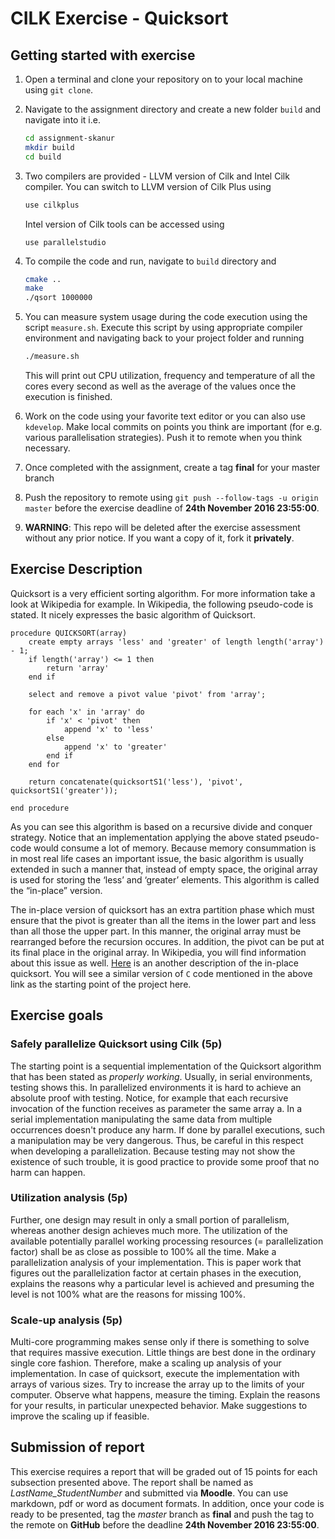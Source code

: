 # CILK Exercise - Quicksort

## Getting started with exercise

1. Open a terminal and clone your repository on to your local machine using `git clone`.

2. Navigate to the assignment directory and create a new folder `build` and navigate into it i.e.
    ```bash
    cd assignment-skanur
    mkdir build
    cd build
    ```

3. Two compilers are provided - LLVM version of Cilk and Intel Cilk compiler. You can switch to LLVM version of Cilk Plus using 
    ```bash
    use cilkplus
    ```

    Intel version of Cilk tools can be accessed using
    ```
    use parallelstudio
    ```
4. To compile the code and run, navigate to `build` directory and 
    ```bash
    cmake ..
    make
    ./qsort 1000000
    ```

5. You can measure system usage during the code execution using the script `measure.sh`. Execute this script by using appropriate compiler environment and navigating back to your project folder and running
    ```bash
    ./measure.sh
    ```
    This will print out CPU utilization, frequency and temperature of all the cores every second as well as the average of the values once the execution is finished.

6. Work on the code using your favorite text editor or you can also use `kdevelop`. Make local commits on points you think are important (for e.g. various parallelisation strategies). Push it to remote when you think necessary. 

7. Once completed with the assignment, create a tag **final** for your master branch

8. Push the repository to remote using `git push --follow-tags -u origin master` before the exercise deadline of **24th November 2016 23:55:00**.

9. **WARNING**: This repo will be deleted after the exercise assessment without any prior notice. If you want a copy of it, fork it **privately**.

## Exercise Description

Quicksort is a very efficient sorting algorithm. For more information take a look at Wikipedia for example. In Wikipedia, the following pseudo-code is stated. It nicely expresses the basic algorithm of Quicksort.

```
procedure QUICKSORT(array)
    create empty arrays 'less' and 'greater' of length length('array') - 1;
    if length('array') <= 1 then
        return 'array'
    end if

    select and remove a pivot value 'pivot' from 'array';

    for each 'x' in 'array' do
        if 'x' < 'pivot' then
            append 'x' to 'less'
        else
            append 'x' to 'greater'
        end if
    end for

    return concatenate(quicksortS1('less'), 'pivot', quicksortS1('greater'));

end procedure
```

As you can see this algorithm is based on a recursive divide and conquer strategy. Notice that an implementation applying the above stated pseudo-code would consume a lot of memory. Because memory consummation is in most real life cases an important issue, the basic algorithm is usually extended in such a manner that, instead of empty space, the original array is used for storing the ‘less’ and ‘greater’ elements. This algorithm is called the “in-place” version.

The in-place version of quicksort has an extra partition phase which must ensure that the pivot is greater than all the items in the lower part and less than all those the upper part. In this manner, the original array must be rearranged before the recursion occures. In addition, the pivot can be put at its final place in the original array. In Wikipedia, you will find information about this issue as well. [Here](http://www.cs.auckland.ac.nz/~jmor159/PLDS210/qsort1a.html) is an another description of the in-place quicksort. You will see a similar version of `C` code mentioned in the above link as the starting point of the project here.

## Exercise goals

### Safely parallelize Quicksort using Cilk (5p)

The starting point is a sequential implementation of the Quicksort algorithm that has been stated as _properly working_. Usually, in serial environments, testing shows this. In parallelized environments it is hard to achieve an absolute proof with testing. Notice, for example that each recursive invocation of the function receives as parameter the same array a. In a serial implementation manipulating the same data from multiple occurrences doesn't produce any harm. If done by parallel executions, such a manipulation may be very dangerous. Thus, be careful in this respect when developing a parallelization. Because testing may not show the existence of such trouble, it is good practice to provide some proof that no harm can happen.

### Utilization analysis (5p)

Further, one design may result in only a small portion of parallelism, whereas another design achieves much more. The utilization of the available potentially parallel working processing resources (= parallelization factor) shall be as close as possible to 100% all the time. Make a parallelization analysis of your implementation. This is paper work that figures out the parallelization factor at certain phases in the execution, explains the reasons why a particular level is achieved and presuming the level is not 100% what are the reasons for missing 100%. 

### Scale-up analysis (5p)

Multi-core programming makes sense only if there is something to solve that requires massive execution. Little things are best done in the ordinary single core fashion. Therefore, make a scaling up analysis of your implementation. In case of quicksort, execute the implementation with arrays of various sizes. Try to increase the array up to the limits of your computer. Observe what happens, measure the timing. Explain the reasons for your results, in particular unexpected behavior. Make suggestions to improve the scaling up if feasible.

## Submission of report

This exercise requires a report that will be graded out of 15 points for each subsection presented above. The report shall be named as _LastName_StudentNumber_ and submitted via **Moodle**. You can use markdown, pdf or word as document formats. In addition, once your code is ready to be presented, tag the *master* branch as **final** and push the tag to the remote on **GitHub** before the deadline **24th November 2016 23:55:00**.
